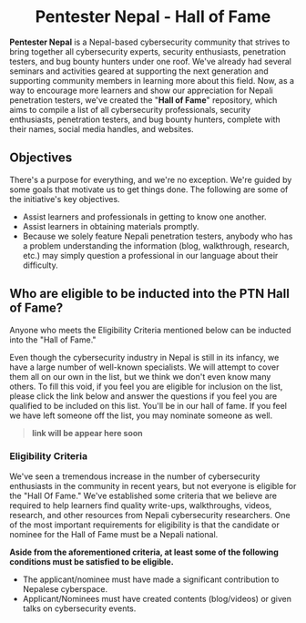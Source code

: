 # <div align="center"> Pentester Nepal - Hall of Fame</div>

**Pentester Nepal** is a Nepal-based cybersecurity community that strives to bring together all cybersecurity experts, security enthusiasts, penetration testers, and bug bounty hunters under one roof. We've already had several seminars and activities geared at supporting the next generation and supporting community members in learning more about this field. Now, as a way to encourage more learners and show our appreciation for Nepali penetration testers, we've created the "**Hall of Fame**" repository, which aims to compile a list of all cybersecurity professionals, security enthusiasts, penetration testers, and bug bounty hunters, complete with their names, social media handles, and websites.

## Objectives

There's a purpose for everything, and we're no exception. We're guided by some goals that motivate us to get things done. The following are some of the initiative's key objectives.

-   Assist learners and professionals in getting to know one another.
-   Assist learners in obtaining materials promptly.
-   Because we solely feature Nepali penetration testers, anybody who has a problem understanding the information (blog, walkthrough, research, etc.) may simply question a professional in our language about their difficulty.

## Who are eligible to be inducted into the PTN Hall of Fame?

Anyone who meets the Eligibility Criteria mentioned below can be inducted into the "Hall of Fame."

Even though the cybersecurity industry in Nepal is still in its infancy, we have a large number of well-known specialists. We will attempt to cover them all on our own in the list, but we think we don't even know many others. To fill this void, if you feel you are eligible for inclusion on the list, please click the link below and answer the questions if you feel you are qualified to be included on this list. You'll be in our hall of fame. If you feel we have left someone off the list, you may nominate someone as well.

>**link will be appear here soon**

### Eligibility Criteria

We've seen a tremendous increase in the number of cybersecurity enthusiasts in the community in recent years, but not everyone is eligible for the "Hall Of Fame." We've established some criteria that we believe are required to help learners find quality write-ups, walkthroughs, videos, research, and other resources from Nepali cybersecurity researchers. One of the most important requirements for eligibility is that the candidate or nominee for the Hall of Fame must be a Nepali national.

**Aside from the aforementioned criteria, at least some of the following conditions must be satisfied to be eligible.**

-   The applicant/nominee must have made a significant contribution to Nepalese cyberspace.
-   Applicant/Nominees must have created contents (blog/videos) or given talks on cybersecurity events.
